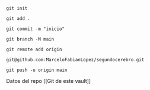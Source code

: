 ```shell

git init

git add .

git commit -m "inicio"

git branch -M main

git remote add origin 

git@github.com:MarceloFabianLopez/segundocerebro.git

git push -u origin main
```


Datos del repo [[Git de este vault]]

